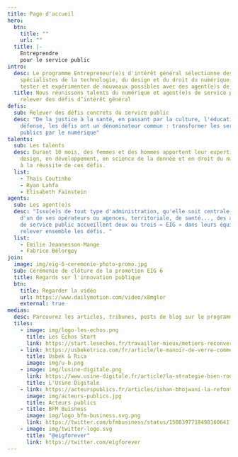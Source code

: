 ```yaml
---
title: Page d'accueil
hero:
  btn:
    title: ""
    url: ""
  title: |-
    Entreprendre
    pour le service public
intro:
  desc: Le programme Entrepreneur(e)s d'intérêt général sélectionne des
    spécialistes de la technologie, du design et du droit du numérique pour
    tester et expérimenter de nouveaux possibles avec des agent(e)s de l’État
  title: Nous réunissons talents du numérique et agent(e)s de service public pour
    relever des défis d’intérêt général
defis:
  sub: Relever des défis concrets du service public
  desc: "De la justice à la santé, en passant par la culture, l'éducation et la
    défense, les défis ont un dénominateur commun : transformer les services
    publics par le numérique"
talents:
  sub: Les talents
  desc: Durant 10 mois, des femmes et des hommes apportent leur expertise - en
    design, en développement, en science de la donnée et en droit du numérique -
    à la réussite de ces défis.
  list:
    - Thaïs Coutinho
    - Ryan Lahfa
    - Elisabeth Fainstein
agents:
  sub: Les agent(e)s
  desc: "Issu(e)s de tout type d'administration, qu'elle soit centrale de l'Etat,
    d'un de ses opérateurs ou agences, territoriale, de santé..., des agent(e)s
    de service public accueillent deux ou trois « EIG » dans leurs équipes pour
    relever ensemble les défis. "
  list:
    - Emilie Jeannesson-Mange
    - Fabrice Bélorgey
join:
  image: img/eig-6-ceremonie-photo-promo.jpg
  sub: Cérémonie de clôture de la promotion EIG 6
  title: Regards sur l'innovation publique
  btn:
    title: Regarder la vidéo
    url: https://www.dailymotion.com/video/x8mglor
    external: true
medias:
  desc: Parcourez les articles, tribunes, posts de blog sur le programme
  tiles:
    - image: img/logo-les-echos.png
      title: Les Echos Start
      link: https://start.lesechos.fr/travailler-mieux/metiers-reconversion/salaries-dans-la-tech-ils-ont-quitte-le-prive-pour-innover-dans-le-secteur-public-1352864
    - link: https://usbeketrica.com/fr/article/le-manoir-de-verre-comment-la-tech-traite-t-elle-les-femmes-developpeuses-ou-data-scientists
      title: Usbek & Rica
      image: img/u-b.png
    - image: img/lusine-digitale.png
      link: https://www.usine-digitale.fr/article/la-strategie-bien-rodee-de-l-etat-pour-recruter-des-professionnels-du-numerique.N1776667
      title: L'Usine Digitale
    - link: https://acteurspublics.fr/articles/ishan-bhojwani-la-refonte-des-entrepreneurs-dinteret-general-repond-a-un-manque-de-competences-de-haut-niveau
      image: img/acteurs-publics.jpg
      title: Acteurs publics
    - title: BFM Buisness
      image: img/logo_bfm-business.svg.png
      link: https://twitter.com/bfmbusiness/status/1508397718498160641?s=20&t=_hwPmDusXjVnYl9Dzb7M6A
    - image: img/twitter-logo.svg
      title: "@eigforever"
      link: https://twitter.com/eigforever
---
```


